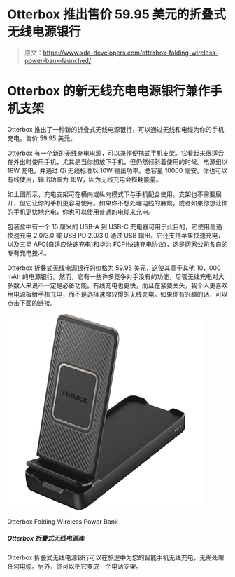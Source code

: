 # Otterbox 推出售价 59.95 美元的折叠式无线电源银行

> 原文：<https://www.xda-developers.com/otterbox-folding-wireless-power-bank-launched/>

# Otterbox 的新无线充电电源银行兼作手机支架

Otterbox 推出了一种新的折叠式无线电源银行，可以通过无线和电缆为你的手机充电。售价 59.95 美元。

Otterbox 有一个新的无线充电电源，可以兼作便携式手机支架。它看起来很适合在外出时使用手机，尤其是当你想放下手机，但仍然倾斜着使用的时候。电源组以 18W 充电，并通过 Qi 无线标准以 10W 输出功率。总容量 10000 毫安。你也可以有线使用，输出功率为 18W，因为无线充电会损耗能量。

如上图所示，充电支架可在横向或纵向模式下与手机配合使用。支架也不需要展开，但它让你的手机更容易使用。如果你不想处理电线的麻烦，或者如果你想让你的手机更快地充电，你也可以使用普通的电缆来充电。

包装盒中有一个 15 厘米的 USB-A 到 USB-C 充电器可用于此目的，它使用高通快速充电 2.0/3.0 或 USB PD 2.0/3.0 通过 USB 输出。它还支持苹果快速充电，以及三星 AFC(自适应快速充电)和华为 FCP(快速充电协议)，这是两家公司各自的专有充电技术。

Otterbox 折叠式无线电源银行的价格为 59.95 美元，这使其高于其他 10，000 mAh 的电源银行。然而，它有一些许多竞争对手没有的功能，尽管无线充电对大多数人来说不一定是必备功能。有线充电也更快，而且在紧要关头，我个人更喜欢用电源板给手机充电，而不是选择速度较慢的无线充电。如果你有兴趣的话，可以点击下面的链接。

 <picture>![The Otterbox Folding Wireless Power Bank can wirelessly charge your smartphone on the go, without the need for dealing with any cables. Plus, you can turn it into a phone stand.](img/516077825f9dcc2c389357f7918fb79e.png)</picture> 

Otterbox Folding Wireless Power Bank

##### Otterbox 折叠式无线电源库

Otterbox 折叠式无线电源银行可以在旅途中为您的智能手机无线充电，无需处理任何电缆。另外，你可以把它变成一个电话支架。